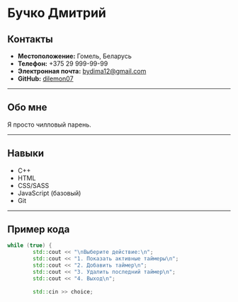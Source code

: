 # Бучко Дмитрий 

## Контакты
- **Местоположение:** Гомель, Беларусь
- **Телефон:** +375 29 999-99-99
- **Электронная почта:** [bydima12@gmail.com](bydima12@gmail.com)
- **GitHub:** [dilemon07](https://github.com/dilemon07)

---

## Обо мне
Я просто чилловый парень.

---

## Навыки
- C++
- HTML
- CSS/SASS
- JavaScript (базовый)
- Git

---

## Пример кода
```c++
while (true) {
        std::cout << "\nВыберите действие:\n";
        std::cout << "1. Показать активные таймеры\n";
        std::cout << "2. Добавить таймер\n";
        std::cout << "3. Удалить последний таймер\n";
        std::cout << "4. Выход\n";
        
        std::cin >> choice;
